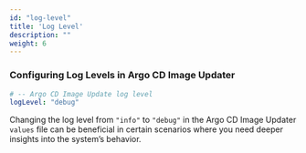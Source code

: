 ```yaml
---
id: "log-level"
title: 'Log Level'
description: ""
weight: 6
---
```


### Configuring Log Levels in Argo CD Image Updater

```yaml
# -- Argo CD Image Update log level
logLevel: "debug"
```

Changing the log level from `"info"` to `"debug"` in the Argo CD Image Updater `values` file can be beneficial in certain scenarios where you need deeper insights into the system’s behavior.

